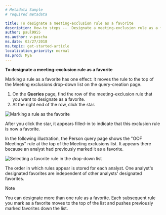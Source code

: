```yaml
---
# Metadata Sample
# required metadata

title: To designate a meeting-exclusion rule as a favorite
description: How-to steps --  Designate a meeting-exclusion rule as a favorite in Workplace Analytics. 
author: paul9955
ms.author: v-pascha
ms.date: 03/27/2018
ms.topic: get-started-article
localization_priority: normal 
ms.prod: Mya
---
```


**To designate a meeting-exclusion rule as a favorite** 

Marking a rule as a favorite has one effect: It moves the rule to the top of the Meeting exclusions drop-down list on the query-creation page.

1. On the **Queries** page, find the row of the meeting-exclusion rule that you want to designate as a favorite. 
2. At the right end of the row, click the star. 

  ![Marking a rule as the favorite](../Images/WpA/Use/exclusion-rule-as-favorite.png) 
  
After you click the star, it appears filled-in to indicate that this exclusion rule is now a favorite. 

In the following illustration, the Person query page shows the "OOF Meetings" rule at the top of the Meeting exclusions list. It appears there because an analyst had previously marked it as a favorite.  

![Selecting a favorite rule in the drop-down list](../Images/WpA/Use/exclusion-rule-in-query.png) 

The order in which rules appear is stored for each analyst. One analyst's designated favorites are independent of other analysts' designated favorites. 

> [!Note] 
> You can designate more than one rule as a favorite. Each subsequent rule you mark as a favorite moves to the top of the list and pushes previously marked favorites down the list. 
